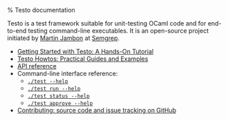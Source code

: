 % Testo documentation

Testo is a test framework suitable for unit-testing OCaml code
and for end-to-end testing command-line executables. It is an open-source
project initiated by [Martin Jambon](https://www.linkedin.com/in/mjambon/)
at [Semgrep](https://semgrep.dev/).

* [Getting Started with Testo: A Hands-On Tutorial](tutorial)
* [Testo Howtos: Practical Guides and Examples](howtos)
* [API reference](reference/)
* Command-line interface reference:
  - [`./test --help`](cli-reference/help.html)
  - [`./test run --help`](cli-reference/run-help.html)
  - [`./test status --help`](cli-reference/status-help.html)
  - [`./test approve --help`](cli-reference/approve-help.html)
* [Contributing: source code and issue tracking on GitHub](https://github.com/semgrep/testo)

